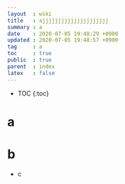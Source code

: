 ```yaml
---
layout  : wiki
title   : ajjjjjjjjjjjjjjjjjjjjj
summary : a
date    : 2020-07-05 19:48:29 +0900
updated : 2020-07-05 19:48:57 +0900
tag     : a
toc     : true
public  : true
parent  : index
latex   : false
---
```

* TOC
{:toc}

#  a
#  b
 * c

